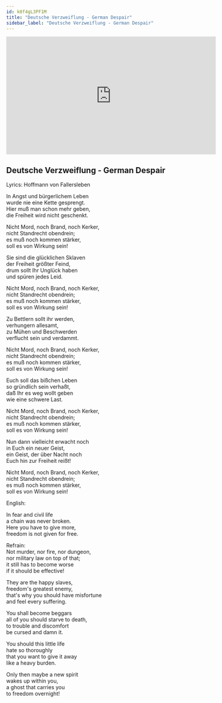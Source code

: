 ```yaml
---
id: k0f4gL3PF1M
title: "Deutsche Verzweiflung - German Despair"
sidebar_label: "Deutsche Verzweiflung - German Despair"
---
```


<div class="video-float-container">
  <iframe
    width="560"
    height="315"
    src="https://www.youtube.com/embed/k0f4gL3PF1M"
    title="YouTube video player"
    frameborder="0"
    allow="accelerometer; autoplay; clipboard-write; encrypted-media; gyroscope; picture-in-picture; web-share"
    referrerpolicy="strict-origin-when-cross-origin"
    allowfullscreen
  ></iframe>
</div>

## Deutsche Verzweiflung - German Despair

Lyrics: Hoffmann von Fallersleben 

In Angst und bürgerlichem Leben  
wurde nie eine Kette gesprengt.  
Hier muß man schon mehr geben,  
die Freiheit wird nicht geschenkt.

Nicht Mord, noch Brand, noch Kerker,  
nicht Standrecht obendrein;  
es muß noch kommen stärker,  
soll es von Wirkung sein!

Sie sind die glücklichen Sklaven  
der Freiheit größter Feind,  
drum sollt Ihr Unglück haben  
und spüren jedes Leid.

Nicht Mord, noch Brand, noch Kerker,  
nicht Standrecht obendrein;  
es muß noch kommen stärker,  
soll es von Wirkung sein!

Zu Bettlern sollt ihr werden,  
verhungern allesamt,  
zu Mühen und Beschwerden  
verflucht sein und verdammt.

Nicht Mord, noch Brand, noch Kerker,  
nicht Standrecht obendrein;  
es muß noch kommen stärker,  
soll es von Wirkung sein!

Euch soll das bißchen Leben  
so gründlich sein verhaßt,  
daß Ihr es weg wollt geben  
wie eine schwere Last.

Nicht Mord, noch Brand, noch Kerker,  
nicht Standrecht obendrein;  
es muß noch kommen stärker,  
soll es von Wirkung sein!

Nun dann vielleicht erwacht noch  
in Euch ein neuer Geist,  
ein Geist, der über Nacht noch  
Euch hin zur Freiheit reißt!

Nicht Mord, noch Brand, noch Kerker,  
nicht Standrecht obendrein;  
es muß noch kommen stärker,  
soll es von Wirkung sein!

English:

In fear and civil life   
a chain was never broken.  
Here you have to give more,   
freedom is not given for free.

Refrain:  
Not murder, nor fire, nor dungeon,  
nor military law on top of that;  
it still has to become worse   
if it should be effective!

They are the happy slaves,  
freedom's greatest enemy,  
that's why you should have misfortune  
and feel every suffering.

You shall become beggars   
all of you should starve to death,  
to trouble and discomfort  
be cursed and damn it.

You should this little life   
hate so thoroughly  
that you want to give it away   
like a heavy burden.

Only then maybe a new spirit   
wakes up within you,  
a ghost that carries you   
to freedom overnight!
